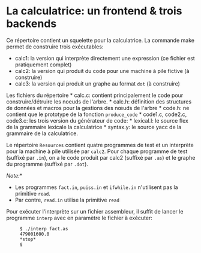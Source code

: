 <!-- -*- mode: markdown -*- -->

La calculatrice: un frontend & trois backends
=============================================


Ce répertoire contient un squelette pour la calculatrice. La commande
make permet de construire trois exécutables:
- calc1: la version qui interprète directement une expression (ce
  fichier est pratiquement complet)
- calc2: la version qui produit du code pour une machine à pile fictive (à construire)
- calc3: la version qui produit un graphe au format `dot` (à  construire)

Les fichiers du répertoire
    * calc.c: contient principalement le code pour construire/détruire
    les noeuds de l'arbre.
    * calc.h: définition des structures de données et macros pour la
      gestions des nœuds de l'arbre
    * code.h: ne contient que le prototype de la fonction `produce_code`
    * code1.c, code2.c, code3.c: les trois version du générateur de code:
    * lexical.l: le source flex de la grammaire lexicale la calculatrice
    * syntax.y:  le source yacc de la grammaire de la calculatrice.


Le répertoire `Resources` contient quatre programmes de test et un
interprète pour la machine à pile utilisée par `calc2`. Pour chaque
programme de test (suffixé par `.in`), on a le code produit par calc2
(suffixé par `.as`) et le graphe du programme (suffixé par `.dot`).

*Note:**
- Les programmes `fact.in`, `puiss.in` et `ifwhile.in` n'utilisent pas
la primitive `read`. 
- Par contre, `read.in` utilise la primitive `read`

Pour exécuter l'interprète sur un fichier assembleur, il suffit de
lancer le programme `interp` avec en paramètre le fichier à exécuter:

```
     $ ./interp fact.as
     479001600.0
     *stop*
     $
```

